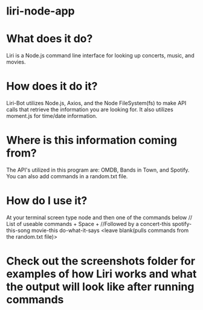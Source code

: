 # liri-node-app

# What does it do?
Liri is a Node.js command line interface for looking up concerts, music, and movies.

# How does it do it?
Liri-Bot utilizes Node.js, Axios, and the Node FileSystem(fs) to make API calls that retrieve the information you are looking for. It also utilizes moment.js for time/date information.

# Where is this information coming from?
The API's utilized in this program are: OMDB, Bands in Town, and Spotify. You can also add commands in a random.txt file.  

# How do I use it?
At your terminal screen type node and then one of the commands below 
// List of useable commands + Space + //Followed by a
concert-this                          <band> 
spotify-this-song                     <song title>
movie-this                            <movie name>
do-what-it-says                       <leave blank(pulls commands from the random.txt file)>

# Check out the screenshots folder for examples of how Liri works and what the output will look like after running commands
